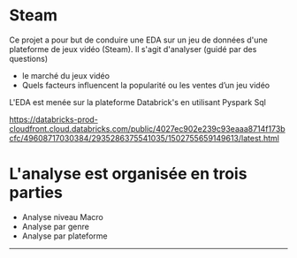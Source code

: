 # Steam

Ce projet a pour but de conduire une EDA sur un jeu de données d'une plateforme de jeux vidéo (Steam).
Il s'agit d'analyser (guidé par des questions)
* le marché du jeux vidéo
* Quels facteurs influencent la popularité ou les ventes d’un jeu vidéo

L'EDA est menée sur la plateforme Databrick's en utilisant Pyspark Sql

https://databricks-prod-cloudfront.cloud.databricks.com/public/4027ec902e239c93eaaa8714f173bcfc/49608717030384/2935286375541035/1502755659149613/latest.html

# L'analyse est organisée en trois parties

* Analyse niveau Macro
* Analyse par genre
* Analyse par plateforme

---



